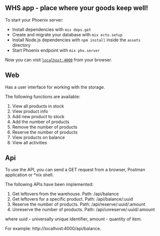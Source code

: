 ## WHS app - place where your goods keep well!

To start your Phoenix server:

  * Install dependencies with `mix deps.get`
  * Create and migrate your database with `mix ecto.setup`
  * Install Node.js dependencies with `npm install` inside the `assets` directory
  * Start Phoenix endpoint with `mix phx.server`

Now you can visit [`localhost:4000`](http://localhost:4000) from your browser.

## Web
Has a user interface for working with the storage.

The following functions are available:
1) View all products in stock
2) View product info
3) Add new product to stock
4) Add the number of products
5) Remove the number of products
6) Reserve the number of products
7) View products on balance
8) View all activities

## Api
To use the API, you can send a GET request from a browser, Postman application or *nix shell.

The following APIs have been implemented:
1) Get leftovers from the warehouse. Path: /api/balance
2) Get leftovers for a specific product. Path: /api/balance/:uuid
3) Reserve the number of products. Path: /api/reserve/:uuid/:amount
4) Unreserve the number of products. Path: /api/unreserve/:uuid/:amount 

where uuid - universally unique identifier, amount - quantity of item.

For example: http://localhost:4000/api/balance.